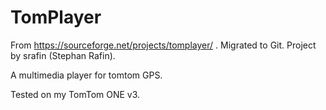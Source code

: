 # TomPlayer
From https://sourceforge.net/projects/tomplayer/ . Migrated to Git. Project by srafin (Stephan Rafin).

A multimedia player for tomtom GPS.

Tested on my TomTom ONE v3.
